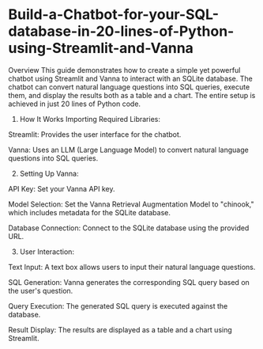 # Build-a-Chatbot-for-your-SQL-database-in-20-lines-of-Python-using-Streamlit-and-Vanna

Overview
This guide demonstrates how to create a simple yet powerful chatbot using Streamlit and Vanna to interact with an SQLite database. The chatbot can convert natural language questions into SQL queries, execute them, and display the results both as a table and a chart. The entire setup is achieved in just 20 lines of Python code.

1. How It Works
Importing Required Libraries:

Streamlit: Provides the user interface for the chatbot.

Vanna: Uses an LLM (Large Language Model) to convert natural language questions into SQL queries.

2. Setting Up Vanna:

API Key: Set your Vanna API key.

Model Selection: Set the Vanna Retrieval Augmentation Model to "chinook," which includes metadata for the SQLite database.

Database Connection: Connect to the SQLite database using the provided URL.

3. User Interaction:

Text Input: A text box allows users to input their natural language questions.

SQL Generation: Vanna generates the corresponding SQL query based on the user's question.

Query Execution: The generated SQL query is executed against the database.

Result Display: The results are displayed as a table and a chart using Streamlit.
